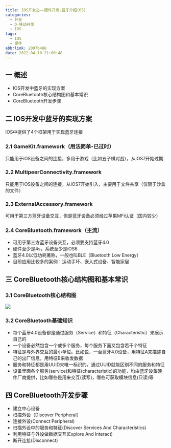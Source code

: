 ```yaml
---
title: IOS开发之——硬件开发-蓝牙介绍(05)
categories:
  - 开发
  - D-移动开发
  - IOS
tags:
  - IOS
  - 硬件
abbrlink: 2097b488
date: 2022-04-10 21:00:48
---
```

## 一 概述

* IOS开发中蓝牙的实现方案
* CoreBluetooth核心结构图和基本常识
* CoreBluetooth开发步骤

<!--more-->

## 二 IOS开发中蓝牙的实现方案

IOS中提供了4个框架用于实现蓝牙连接

### 2.1 GameKit.framework（用法简单-已过时）

只能用于iOS设备之间的连接，多用于游戏（比如五子棋对战），从iOS7开始过期

### 2.2 MultipeerConnectivity.framework

只能用于iOS设备之间的连接，从iOS7开始引入，主要用于文件共享（仅限于沙盒的文件）

### 2.3 ExternalAccessory.framework

可用于第三方蓝牙设备交互，但是蓝牙设备必须经过苹果MFi认证（国内较少）

### 2.4 CoreBluetooth.framework（主流）

* 可用于第三方蓝牙设备交互，必须要支持蓝牙4.0
* 硬件至少是4s，系统至少是iOS6
* 蓝牙4.0以低功耗著称，一般也叫BLE（Bluetooth Low Energy）
* 目前应用比较多的案例：运动手坏、嵌入式设备、智能家居

## 三 CoreBluetooth核心结构图和基本常识

### 3.1 CoreBluetooth核心结构图

![][1]

### 3.2 CoreBluetooth基础知识

* 每个蓝牙4.0设备都是通过服务（Service）和特征（Characteristic）来展示自己的
* 一个设备必然包含一个或多个服务，每个服务下面又包含若干个特征
* 特征是与外界交互的最小单位。比如说，一台蓝牙4.0设备，用特征A来描述自己的出厂信息，用特征B来收发数据
* 服务和特征都是用UUID来唯一标识的，通过UUID就能区别不同的服务和特征
* 设备里面各个服务(service)和特征(characteristic)的功能，均由蓝牙设备硬件厂商提供，比如哪些是用来交互(读写)，哪些可获取模块信息(只读)等

## 四 CoreBluetooth开发步骤

* 建立中心设备
* 扫描外设（Discover Peripheral）
* 连接外设(Connect Peripheral)
* 扫描外设中的服务和特征(Discover Services And Characteristics)
* 利用特征与外设做数据交互(Explore And Interact)
* 断开连接(Disconnect)



[1]:https://raw.githubusercontent.com/PGzxc/CDN/master/blog-ios/ios-device-05-bluetooth-core-struct.png